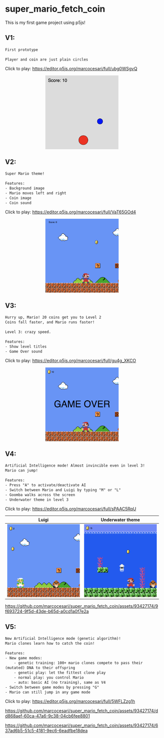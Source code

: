 # super_mario_fetch_coin

This is my first game project using p5js!

## V1:

    First prototype

    Player and coin are just plain circles

Click to play: https://editor.p5js.org/marcocesari/full/ubg0WSgvQ

<center>
<img src="v1/demo_assets/gameplay.png" width="240" align="center"/>
</center>

## V2:

    Super Mario theme!

    Features:
    - Background image
    - Mario moves left and right
    - Coin image
    - Coin sound

Click to play: https://editor.p5js.org/marcocesari/full/VaT65GOd4

<center>
<img src="v2/demo_assets/gameplay.png" width="240" align="center"/>
</center>

## V3:

    Hurry up, Mario! 20 coins get you to Level 2
    Coins fall faster, and Mario runs faster!

    Level 3: crazy speed.

    Features:
    - Show level titles
    - Game Over sound
    
Click to play: https://editor.p5js.org/marcocesari/full/gu4g_XKCO

<center>
<img src="v3/demo_assets/game_over.png" width="240" align="center"/>
</center>

## V4:

    Artificial Intelligence mode! Almost invincible even in level 3!
    Mario can jump!

    Features:
    - Press "A" to activate/deactivate AI
    - Switch between Mario and Luigi by typing "M" or "L"
    - Goomba walks across the screen
    - Underwater theme in level 3
    
Click to play: https://editor.p5js.org/marcocesari/full/sPAAC5RqU

<center>

| Luigi | Underwater theme |
| ----- | ---------------- |
| <img src="v4/demo_assets/luigi.png" width="240"/> | <img src="v4/demo_assets/underwater_theme.png" width="240"/> |

</center>

https://github.com/marcocesari/super_mario_fetch_coin/assets/93427174/9f693724-9f5d-43de-b65d-a0cd1a0f7e2a


## V5:

    New Artificial Intelligence mode (genetic algorithm)! 
    Mario clones learn how to catch the coin!

    Features:
    - New game modes: 
        - genetic training: 100+ mario clones compete to pass their (mutated) DNA to their offspring
        - genetic play: let the fittest clone play
        - normal play: you control Mario
        - auto: basic AI (no training), same as V4
    - Switch between game modes by pressing "G"
    - Mario can still jump in any game mode

Click to play: https://editor.p5js.org/marcocesari/full/5WFLZzg1h

https://github.com/marcocesari/super_mario_fetch_coin/assets/93427174/dd868aef-60ca-47a6-9c38-04cb6fee8801


https://github.com/marcocesari/super_mario_fetch_coin/assets/93427174/637ad6b5-51c5-4181-9ec6-6eadfbe18dea
